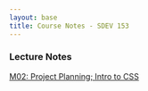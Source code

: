 ```yaml
---
layout: base
title: Course Notes - SDEV 153
---
```


### Lecture Notes

[M02: Project Planning; Intro to CSS](m02.md)
